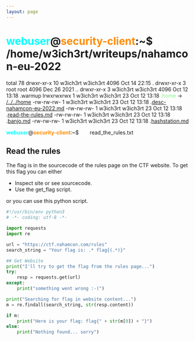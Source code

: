 ```yaml
---
layout: page
---
```


# <span style="color: cyan;">webuser</span>@<span style="color: darkorange;">security-client</span>:~$ <span style="color: white;">ls -la</span> /home/w3ich3rt/writeups/nahamcon-eu-2022
total 78
drwxr-xr-x 10 w3ich3rt w3ich3rt  4096 Oct 14 22:15 .
drwxr-xr-x  3 root     root      4096 Dec 26  2021 ..
drwxr-xr-x  3 w3ich3rt w3ich3rt  4096 Oct 12 13:18 .warmup
lrwxrwxrwx  1 w3ich3rt w3ich3rt    23 Oct 12 13:18 <span style="color: lightgreen;">.home</span> -> [/../../home](/)
-rw-rw-rw-  1 w3ich3rt w3ich3rt    23 Oct 12 13:18 .[desc-nahamcon-eu-2022.md](../readme.md)
-rw-rw-rw-  1 w3ich3rt w3ich3rt    23 Oct 12 13:18 .[read-the-rules.md](read_the_rules.md)
-rw-rw-rw-  1 w3ich3rt w3ich3rt    23 Oct 12 13:18 .[banjo.md](banjo.md)
-rw-rw-rw-  1 w3ich3rt w3ich3rt    23 Oct 12 13:18 .[hashstation.md](hashstation.md)

<span style="color: cyan; font-weight: bold;">webuser</span>@<span style="color: darkorange; font-weight: bold;">security-client</span>:~$ <span style="color: white; font-weight: bold;">cat</span> read_the_rules.txt

## Read the rules

The flag is in the sourcecode of the rules page on the CTF website.
To get this flag you can either

- Inspect site or see sourcecode.
- Use the get_flag script.

or you can use this python script.


```python
#!/usr/bin/env python3
# -*- coding: utf-8 -*-

import requests
import re

url = "https://ctf.nahamcon.com/rules"
search_string = "Your flag is: .* flag{(.*)}"

## Get Website
print("I'll try to get the flag from the rules page...")
try:
    resp = requests.get(url)
except:
    print("something went wrong :-(")

print("Searching for flag in website content...")
m = re.findall(search_string, str(resp.content))

if m:
    print("Here is your flag: flag{" + str(m[0]) + "}")
else:
    print("Nothing found... sorry")
```
